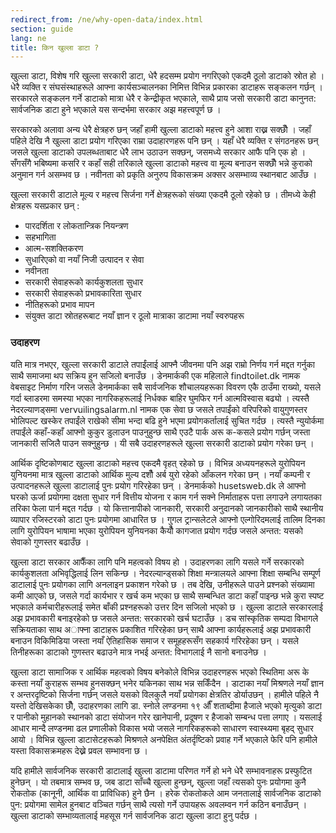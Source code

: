 ```yaml
---
redirect_from: /ne/why-open-data/index.html
section: guide
lang: ne
title: किन खुल्ला डाटा ?
---
```


खुल्ला डाटा, विशेष गरि खुल्ला सरकारी डाटा, धेरै हदसम्म प्रयोग नगरिएको एकदमै ठूलो डाटाको स्रोत हो । धेरै व्यक्ति र संघसंस्थाहरूले आफ्ना कार्यसञ्चालनका निमित्त विभिन्न प्रकारका डाटाहरू सङ्कलन गर्छन् । सरकारले सङ्कलन गर्ने डाटाको मात्रा धेरै र केन्द्रीकृत भएकाले, साथै प्राय जसो सरकारी डाटा कानुनत: सार्वजनिक डाटा हुने भएकाले यस सन्दर्भमा सरकार अझ महत्त्वपूर्ण छ ।
 
सरकारको अलावा अन्य धेरै क्षेत्रहरु छन् जहाँ हामी खुल्ला डाटाको महत्त्व हुने आशा राख्न सक्छौँ । जहाँ पहिले देखि नै खुल्ला डाटा प्रयोग गरिएका राम्रा उदाहारणहरू पनि छन् । यहाँ धेरै व्यक्ति र संगठनहरू छन् जसले खुल्ला डाटाको उपलब्धताबाट धेरै लाभ उठाउन सक्छन्, जसमध्ये सरकार आफै पनि एक हो । सँगसँगै भबिष्यमा कसरि र कहाँ सही तरिकाले खुल्ला डाटाको महत्त्व वा मूल्य बनाउन सक्छौँ भन्ने कुराको अनुमान गर्न असम्भव छ । नवीनता को प्रकृति अनुरुप विकासक्रम अक्सर असम्भाव्य स्थानबाट आउँछ ।
 
खुल्ला सरकारी डाटाले मूल्य र महत्त्व सिर्जना गर्ने क्षेत्रहरूको संख्या एकदमै ठूलो रहेको छ । तीमध्ये केही  क्षेत्रहरू यसप्रकार छन् :
 
- पारदर्शिता र लोकतान्त्रिक नियन्त्रण
- सहभागिता
- आत्म-सशक्तिकरण
- सुधारिएको वा नयाँ निजी उत्पादन र सेवा
- नवीनता
- सरकारी सेवाहरूको कार्यकुशलता सुधार
- सरकारी सेवाहरूको प्रभावकारिता सुधार
- नीतिहरूको प्रभाव मापन
- संयुक्त डाटा स्रोतहरूबाट नयाँ ज्ञान र ठूलो  मात्राका डाटामा नयाँ स्वरुपहरू
 
### उदाहरण
यति मात्र नभएर, खुल्ला सरकारी डाटाले तपाईंलाई आफ्नै जीवनमा पनि अझ राम्रो निर्णय गर्न मद्दत गर्नुका साथै समाजमा थप सक्रिय हुन सजिलो बनाउँछ । डेनमार्ककी एक महिलाले findtoilet.dk नामक वेबसाइट निर्माण गरिन जसले डेनमार्कका सबै सार्वजनिक शौचालयहरूका विवरण एकै ठाउँमा राख्यो, यसले गर्दा ब्लाडरमा समस्या भएका नागरिकहरूलाई निर्धक्क बाहिर घुमफिर गर्न आत्मविस्वास बढ्यो । त्यस्तै नेदरल्याणड्समा vervuilingsalarm.nl नामक एक सेवा छ जसले तपाईंको वरिपरिको वायुगुणस्तर भोलिपल्ट खस्केर तपाईंले राखेको सीमा भन्दा बढि हुने भएमा प्रयोगकर्तालाई सुचित गर्दछ । त्यस्तै न्युयोर्कमा तपाईंले कहाँ-कहाँ आफ्नो कुकुर डुलाउन पाउनुहुन्छ साथै एउटै पार्क अरू क-कसले प्रयोग गर्छन् जस्ता जानकारी सजिलै पाउन सक्नुहुन्छ । यी सबै उदाहरणहरूले खुल्ला सरकारी डाटाको प्रयोग गरेका छन् ।
 
आर्थिक दृष्टिकोणबाट खुल्ला डाटाको महत्त्व एकदमै वृहत् रहेको छ । विभिन्न अध्ययनहरूले युरोपियन युनियनमा मात्र खुल्ला डाटाको आर्थिक मुल्य दशौँ अर्ब युरो रहेको आँकलन गरेका छन् । नयाँ कम्पनी र उत्पादनहरूले खुल्ला डाटालाई पुनः प्रयोग गरिरहेका छन् । डेनमार्कको husetsweb.dk ले आफ्नो घरको ऊर्जा प्रयोगमा दक्षता सुधार गर्न वित्तीय योजना र काम गर्न सक्ने निर्माताहरू पत्ता लगाउने लगायतका तरिका फेला पार्न मद्दत गर्दछ । यो कित्तानापीको जानकारी, सरकारी अनुदानको जानकारीको साथै स्थानीय व्यापार रजिस्टरको डाटा पुनः प्रयोगमा आधारित छ । गुगल ट्रान्सलेटले आफ्नो एल्गोरिदमलाई तालिम दिनका लागि युरोपियन भाषामा भएका युरोपियन युनियनका कैयौँ कागजात प्रयोग गर्दछ जसले अन्तत: यसको सेवाको गुणस्तर बढाउँछ ।
 
खुल्ला डाटा सरकार आफैँका लागि पनि महत्वको विषय हो । उदाहरणका लागि यसले गर्ने सरकारको कार्यकुशलता अभिवृद्धिलाई लिन सकिन्छ । नेदरल्यान्ड्सको शिक्षा मन्त्रालयले आफ्ना शिक्षा सम्बन्धि सम्पूर्ण डाटालाई पुनः प्रयोगका लागि अनलाइन प्रकाशन गरेको छ । तब देखि, उनीहरूले पाउने प्रश्नको संख्यामा कमी आएको छ, जसले गर्दा कार्यभार र खर्च कम भएका छ साथै सम्बन्धित डाटा कहाँ पाइन्छ भन्ने कुरा स्पष्ट भएकाले कर्मचारीहरूलाई समेत बाँकी प्रश्नहरूको उत्तर दिन सजिलो भएको छ । खुल्ला डाटाले सरकारलाई अझ प्रभावकारी बनाइरहेको छ जसले अन्तत: सरकारको खर्च घटाउँछ । डच सांस्कृतिक सम्पदा विभागले सक्रियताका साथ अाफ्ना डाटाहरू प्रकाशित गरिरहेका छन् साथै आफ्ना कार्यहरूलाई अझ प्रभावकारी बनाउन विकिमिडिया जस्ता नयाँ ऐतिहासिक समाज र समूहहरूसँग सहकार्य गरिरहेका छन् । यसले तिनीहरूका डाटाको गुणस्तर बढाउने मात्र नभई अन्तत: विभागलाई नै सानो बनाउनेछ ।
 
खुल्ला डाटा सामाजिक र आर्थिक महत्वको विषय बनेकोले विभिन्न उदाहरणहरू भएको स्थितिमा अरू के कस्ता नयाँ कुराहरू सम्भव हुनसक्छन् भनेर यकिनका साथ भन्न सकिँदैन । डाटाका नयाँ मिश्रणले नयाँ ज्ञान र अन्तरदृष्टिको सिर्जना गर्छन् जसले यसको विलकुलै नयाँ प्रयोगका क्षेत्रतिर डोर्याउछन् । हामीले पहिले नै यस्तो देखिसकेका छौँ, उदाहरणका लागि डा. स्नोले लण्डनमा १९ औँ शताब्दीमा हैजाले भएको मृत्युको डाटा र पानीको मुहानको स्थानको डाटा संयोजन गरेर खानेपानी, प्रदूषण र हैजाको सम्बन्ध पत्ता लगाए । यसलाई आधार मान्दै लण्डनमा ढल प्रणालीको विकास भयो जसले नागरिकहरूको साधारण स्वास्थ्यमा बृहद् सुधार आयो । विभिन्न खुल्ला डाटासेटहरूको मिश्रणले अनपेक्षित अंतर्दृष्टिको प्रवाह गर्ने भएकाले फेरि पनि हामीले यस्ता विकासक्रमहरू देख्ने प्रवल सम्भावना छ ।
 
यदि हामीले सार्वजनिक सरकारी डाटालाई खुल्ला डाटामा परिणत गर्ने हो भने धेरै सम्भावनाहरू प्रस्फुटित हुनेछन् । यो तबमात्र सम्भव छ, जब डाटा साँच्चै खुल्ला हुन्छन्, खुल्ला जहाँ त्यसको पुनः प्रयोगमा कुनै रोकतोक (कानूनी, आर्थिक वा प्राविधिक) हुने छैन । हरेक रोकतोकले आम जनताला‌ई सार्वजनिक डाटाको पुन: प्रयोगमा सामेल हुनबाट वञ्चित गर्छन् साथै त्यसो गर्ने उपायहरू अवलम्वन गर्न कठिन बनाउँछन् । खुल्ला डाटाको सम्भाव्यतालाई महसूस गर्न सार्वजनिक डाटा खुल्ला डाटा हुनु पर्दछ ।
 
